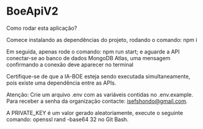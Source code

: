 # BoeApiV2

Como rodar esta aplicação?

Comece instalando as dependências do projeto, rodando o comando: npm i

Em seguida, apenas rode o comando: npm run start; e aguarde a API conectar-se ao banco de dados MongoDB Atlas, uma mensagem confirmando a conexão deve aparecer no terminal

Certifique-se de que a IA-BOE esteja sendo executada simultaneamente, pois existe uma dependência entre as APIs.

Atenção: Crie um arquivo .env com as variáveis contidas no .env.example. Para receber a senha da organização contacte: isefshondo@gmail.com.

A PRIVATE_KEY é um valor gerado aleatoriamente, execute o seguinte comando: openssl rand -base64 32 no Git Bash.
